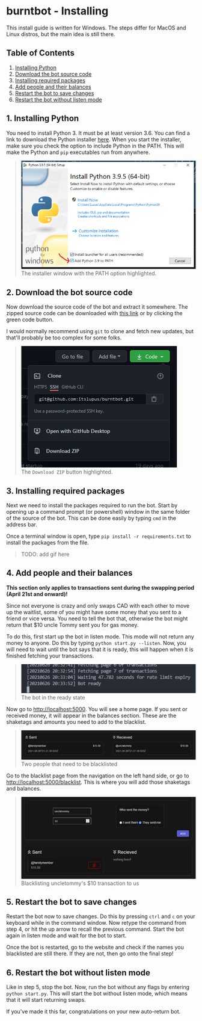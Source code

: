 # burntbot - Installing
This install guide is written for Windows. The steps differ for MacOS and Linux distros, but the main idea is still there.

## Table of Contents
1. [Installing Python](#1-installing-python)
2. [Download the bot source code](#2-download-the-bot-source-code)
3. [Installing required packages](#3-installing-required-packages)
4. [Add people and their balances](#4-add-people-and-their-balances)
5. [Restart the bot to save changes](#5-restart-the-bot-to-save-changes)
6. [Restart the bot without listen mode](#6-restart-the-bot-without-listen-mode)

## 1. Installing Python
You need to install Python 3. It must be at least version 3.6. You can find a link to download the Python installer [here](https://www.python.org/downloads/). When you start the installer, make sure you check the option to include Python in the PATH. This will make the Python and `pip` executables run from anywhere.

> ![](.github/install_guide/install_python.png)  
> The installer window with the PATH option highlighted.

## 2. Download the bot source code
Now download the source code of the bot and extract it somewhere. The zipped source code can be downloaded with [this link](https://github.com/itslupus/burntbot/archive/refs/heads/master.zip) or by clicking the green code button.

I would normally recommend using `git` to clone and fetch new updates, but that'll probably be too complex for some folks.

> ![](.github/install_guide/download_source.png)  
> The `Download ZIP` button highlighted.

## 3. Installing required packages
Next we need to install the packages required to run the bot. Start by opening up a command prompt (or powershell) window in the same folder of the source of the bot. This can be done easily by typing `cmd` in the address bar.

Once a terminal window is open, type `pip install -r requirements.txt` to install the packages from the file.

> TODO: add gif here

## 4. Add people and their balances
**This section only applies to transactions sent during the swapping period (April 21st and onward)!**

Since not everyone is crazy and only swaps CAD with each other to move up the waitlist, some of you might have some money that you sent to a friend or vice versa. You need to tell the bot that, otherwise the bot might return that $10 uncle Tommy sent you for gas money.

To do this, first start up the bot in listen mode. This mode will not return any money to anyone. Do this by typing `python start.py --listen`. Now, you will need to wait until the bot says that it is ready, this will happen when it is finished fetching your transactions.

> ![](.github/install_guide/bot_ready.png)  
> The bot in the ready state

Now go to [http://localhost:5000](http://localhost:5000). You will see a home page. If you sent or received money, it will appear in the balances section. These are the shaketags and amounts you need to add to the blacklist.

> ![](.github/install_guide/balances.png)  
> Two people that need to be blacklisted

Go to the blacklist page from the navigation on the left hand side, or go to [http://localhost:5000/blacklist](http://localhost:5000/blacklist). This is where you will add those shaketags and balances.

> ![](.github/install_guide/blacklist.png)  
> Blacklisting uncletommy's $10 transaction to us

## 5. Restart the bot to save changes
Restart the bot now to save changes. Do this by pressing `ctrl` and `c` on your keyboard while in the command window. Now retype the command from step 4, or hit the up arrow to recall the previous command. Start the bot again in listen mode and wait for the bot to start.

Once the bot is restarted, go to the website and check if the names you blacklisted are still there. If they are not, then go onto the final step!

## 6. Restart the bot without listen mode
Like in step 5, stop the bot. Now, run the bot without any flags by entering `python start.py`. This will start the bot without listen mode, which means that it will start returning swaps.

If you've made it this far, congratulations on your new auto-return bot.